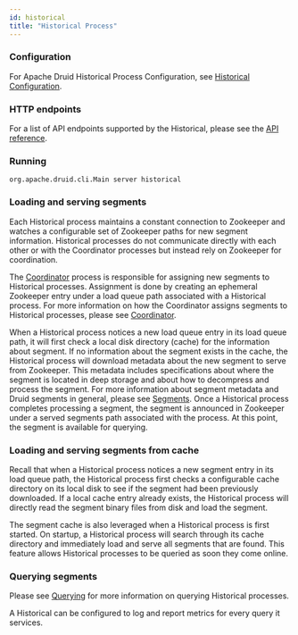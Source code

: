 ```yaml
---
id: historical
title: "Historical Process"
---
```


<!--
  ~ Licensed to the Apache Software Foundation (ASF) under one
  ~ or more contributor license agreements.  See the NOTICE file
  ~ distributed with this work for additional information
  ~ regarding copyright ownership.  The ASF licenses this file
  ~ to you under the Apache License, Version 2.0 (the
  ~ "License"); you may not use this file except in compliance
  ~ with the License.  You may obtain a copy of the License at
  ~
  ~   http://www.apache.org/licenses/LICENSE-2.0
  ~
  ~ Unless required by applicable law or agreed to in writing,
  ~ software distributed under the License is distributed on an
  ~ "AS IS" BASIS, WITHOUT WARRANTIES OR CONDITIONS OF ANY
  ~ KIND, either express or implied.  See the License for the
  ~ specific language governing permissions and limitations
  ~ under the License.
  -->


### Configuration

For Apache Druid Historical Process Configuration, see [Historical Configuration](../configuration/index.md#historical).

### HTTP endpoints

For a list of API endpoints supported by the Historical, please see the [API reference](../operations/api-reference.md#historical).

### Running

```
org.apache.druid.cli.Main server historical
```

### Loading and serving segments

Each Historical process maintains a constant connection to Zookeeper and watches a configurable set of Zookeeper paths for new segment information. Historical processes do not communicate directly with each other or with the Coordinator processes but instead rely on Zookeeper for coordination.

The [Coordinator](../design/coordinator.md) process is responsible for assigning new segments to Historical processes. Assignment is done by creating an ephemeral Zookeeper entry under a load queue path associated with a Historical process. For more information on how the Coordinator assigns segments to Historical processes, please see [Coordinator](../design/coordinator.md).

When a Historical process notices a new load queue entry in its load queue path, it will first check a local disk directory (cache) for the information about segment. If no information about the segment exists in the cache, the Historical process will download metadata about the new segment to serve from Zookeeper. This metadata includes specifications about where the segment is located in deep storage and about how to decompress and process the segment. For more information about segment metadata and Druid segments in general, please see [Segments](../design/segments.md). Once a Historical process completes processing a segment, the segment is announced in Zookeeper under a served segments path associated with the process. At this point, the segment is available for querying.

### Loading and serving segments from cache

Recall that when a Historical process notices a new segment entry in its load queue path, the Historical process first checks a configurable cache directory on its local disk to see if the segment had been previously downloaded. If a local cache entry already exists, the Historical process will directly read the segment binary files from disk and load the segment.

The segment cache is also leveraged when a Historical process is first started. On startup, a Historical process will search through its cache directory and immediately load and serve all segments that are found. This feature allows Historical processes to be queried as soon they come online.

### Querying segments

Please see [Querying](../querying/querying.md) for more information on querying Historical processes.

A Historical can be configured to log and report metrics for every query it services.
